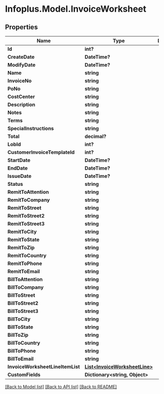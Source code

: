 # Infoplus.Model.InvoiceWorksheet
## Properties

Name | Type | Description | Notes
------------ | ------------- | ------------- | -------------
**Id** | **int?** |  | [optional] 
**CreateDate** | **DateTime?** |  | [optional] 
**ModifyDate** | **DateTime?** |  | [optional] 
**Name** | **string** |  | 
**InvoiceNo** | **string** |  | [optional] 
**PoNo** | **string** |  | [optional] 
**CostCenter** | **string** |  | [optional] 
**Description** | **string** |  | [optional] 
**Notes** | **string** |  | [optional] 
**Terms** | **string** |  | [optional] 
**SpecialInstructions** | **string** |  | [optional] 
**Total** | **decimal?** |  | [optional] 
**LobId** | **int?** |  | 
**CustomerInvoiceTemplateId** | **int?** |  | [optional] 
**StartDate** | **DateTime?** |  | [optional] 
**EndDate** | **DateTime?** |  | [optional] 
**IssueDate** | **DateTime?** |  | [optional] 
**Status** | **string** |  | [optional] 
**RemitToAttention** | **string** |  | [optional] 
**RemitToCompany** | **string** |  | [optional] 
**RemitToStreet** | **string** |  | [optional] 
**RemitToStreet2** | **string** |  | [optional] 
**RemitToStreet3** | **string** |  | [optional] 
**RemitToCity** | **string** |  | [optional] 
**RemitToState** | **string** |  | [optional] 
**RemitToZip** | **string** |  | [optional] 
**RemitToCountry** | **string** |  | [optional] 
**RemitToPhone** | **string** |  | [optional] 
**RemitToEmail** | **string** |  | [optional] 
**BillToAttention** | **string** |  | [optional] 
**BillToCompany** | **string** |  | [optional] 
**BillToStreet** | **string** |  | [optional] 
**BillToStreet2** | **string** |  | [optional] 
**BillToStreet3** | **string** |  | [optional] 
**BillToCity** | **string** |  | [optional] 
**BillToState** | **string** |  | [optional] 
**BillToZip** | **string** |  | [optional] 
**BillToCountry** | **string** |  | [optional] 
**BillToPhone** | **string** |  | [optional] 
**BillToEmail** | **string** |  | [optional] 
**InvoiceWorksheetLineItemList** | [**List&lt;InvoiceWorksheetLine&gt;**](InvoiceWorksheetLine.md) |  | [optional] 
**CustomFields** | **Dictionary&lt;string, Object&gt;** |  | [optional] 

[[Back to Model list]](../README.md#documentation-for-models) [[Back to API list]](../README.md#documentation-for-api-endpoints) [[Back to README]](../README.md)

